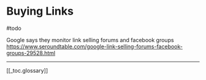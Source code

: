 # Buying Links
#todo

Google says they monitor link selling forums and facebook groups https://www.seroundtable.com/google-link-selling-forums-facebook-groups-29528.html

---
[[_toc.glossary]]